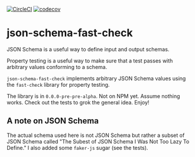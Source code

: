 [![CircleCI](https://circleci.com/gh/unmock/json-schema-fast-check.svg?style=svg)](https://circleci.com/gh/unmock/json-schema-fast-check)
[![codecov](https://codecov.io/gh/unmock/json-schema-fast-check/branch/master/graph/badge.svg)](https://codecov.io/gh/unmock/json-schema-fast-check)

# json-schema-fast-check

JSON Schema is a useful way to define input and output schemas.

Property testing is a useful way to make sure that a test passes with arbitrary values conforming to a schema.

`json-schema-fast-check` implements arbitrary JSON Schema values using the `fast-check` library for property testing.

The library is in `0.0.0-pre-pre-alpha`. Not on NPM yet. Assume nothing works. Check out the tests to grok the general idea. Enjoy!

## A note on JSON Schema

The actual schema used here is not JSON Schema but rather a subset of JSON Schema called "The Subest of JSON Schema I Was Not Too Lazy To Define." I also added some `faker-js` sugar (see the tests).
